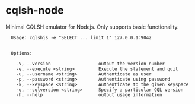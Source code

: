# cqlsh-node
Minimal CQLSH emulator for Nodejs. Only supports basic functionality.

```
  Usage: cqlshjs -e "SELECT ... limit 1" 127.0.0.1:9042


  Options:

    -V, --version                  output the version number
    -e, --execute <string>         Execute the statement and quit
    -u, --username <string>        Authenticate as user
    -p, --password <string>        Authenticate using password
    -k, --keyspace <string>        Authenticate to the given keyspace
    -q, --cqlversion <string>      Specify a particular CQL version
    -h, --help                     output usage information
```
